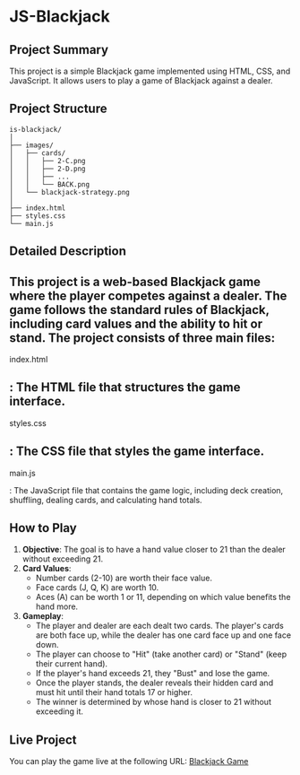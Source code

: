# JS-Blackjack

## Project Summary
This project is a simple Blackjack game implemented using HTML, CSS, and JavaScript. It allows users to play a game of Blackjack against a dealer.

## Project Structure
```
is-blackjack/
│
├── images/
│   ├── cards/
│   │   ├── 2-C.png
│   │   ├── 2-D.png
│   │   ├── ...
│   │   └── BACK.png
│   └── blackjack-strategy.png
│
├── index.html
├── styles.css
└── main.js
```

## Detailed Description

This project is a web-based Blackjack game where the player competes against a dealer. The game follows the standard rules of Blackjack, including card values and the ability to hit or stand. The project consists of three main files:
- 

index.html

: The HTML file that structures the game interface.
- 

styles.css

: The CSS file that styles the game interface.
- 

main.js

: The JavaScript file that contains the game logic, including deck creation, shuffling, dealing cards, and calculating hand totals.

## How to Play
1. **Objective**: The goal is to have a hand value closer to 21 than the dealer without exceeding 21.
2. **Card Values**:
   - Number cards (2-10) are worth their face value.
   - Face cards (J, Q, K) are worth 10.
   - Aces (A) can be worth 1 or 11, depending on which value benefits the hand more.
3. **Gameplay**:
   - The player and dealer are each dealt two cards. The player's cards are both face up, while the dealer has one card face up and one face down.
   - The player can choose to "Hit" (take another card) or "Stand" (keep their current hand).
   - If the player's hand exceeds 21, they "Bust" and lose the game.
   - Once the player stands, the dealer reveals their hidden card and must hit until their hand totals 17 or higher.
   - The winner is determined by whose hand is closer to 21 without exceeding it.

## Live Project
You can play the game live at the following URL: [Blackjack Game](https://bmeinert8.github.io/is-blackjack/)
